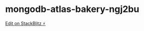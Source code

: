 # mongodb-atlas-bakery-ngj2bu

[Edit on StackBlitz ⚡️](https://stackblitz.com/edit/mongodb-atlas-bakery-ngj2bu)